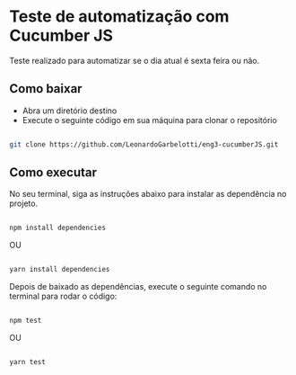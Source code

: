 # Teste de automatização com Cucumber JS #
Teste realizado para automatizar se o dia atual é sexta feira ou não.

## Como baixar
- Abra um diretório destino
- Execute o seguinte código em sua máquina para clonar o repositório
```sh

git clone https://github.com/LeonardoGarbelotti/eng3-cucumberJS.git

```

## Como executar
No seu terminal, siga as instruções abaixo para instalar as dependência no projeto.
```sh

npm install dependencies

```
OU
```sh

yarn install dependencies

```

Depois de baixado as dependências, execute o seguinte comando no terminal para rodar o código:
```sh

npm test

```
OU
```sh

yarn test

```